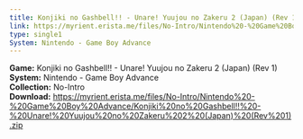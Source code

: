 ```yaml
---
title: Konjiki no Gashbell!! - Unare! Yuujou no Zakeru 2 (Japan) (Rev 1)
link: https://myrient.erista.me/files/No-Intro/Nintendo%20-%20Game%20Boy%20Advance/Konjiki%20no%20Gashbell!!%20-%20Unare!%20Yuujou%20no%20Zakeru%202%20(Japan)%20(Rev%201).zip
type: single1
System: Nintendo - Game Boy Advance
---
```

<b>Game:</b> Konjiki no Gashbell!! - Unare! Yuujou no Zakeru 2 (Japan) (Rev 1)<br>
<b>System:</b> Nintendo - Game Boy Advance<br>
<b>Collection:</b> No-Intro<br>
<b>Download:</b> https://myrient.erista.me/files/No-Intro/Nintendo%20-%20Game%20Boy%20Advance/Konjiki%20no%20Gashbell!!%20-%20Unare!%20Yuujou%20no%20Zakeru%202%20(Japan)%20(Rev%201).zip